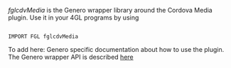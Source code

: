 *fglcdvMedia* is the Genero wrapper library around the Cordova Media plugin.
Use it in your 4GL programs by using
```

IMPORT FGL fglcdvMedia

```

To add here: Genero specific documentation about how to use the plugin.
The Genero wrapper API is described [here](https://rawgit.com/FourjsGenero/cordova-plugin-media/master/fgl/fglcdvMedia.html)
